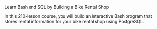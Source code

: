 Learn Bash and SQL by Building a Bike Rental Shop

In this 210-lesson course, you will build an interactive Bash program that stores rental information for your bike rental shop using PostgreSQL.